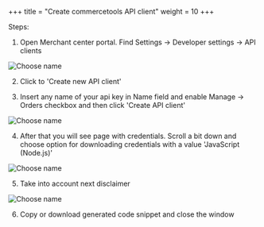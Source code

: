 +++
title = "Create commercetools API client"
weight = 10
+++

Steps:

1. Open Merchant center portal. Find Settings -> Developer settings -> API clients

![Choose name](/images/subscription/subscription-1.png)

2. Click to 'Create new API client'

3. Insert any name of your api key in Name field and enable Manage -> Orders checkbox and then click 'Create API client'

![Choose name](/images/subscription/subscription-2.png)

4. After that you will see page with credentials. Scroll a bit down and choose option for downloading credentials with a value 'JavaScript (Node.js)'

![Choose name](/images/subscription/subscription-3.png)

5. Take into account  next disclaimer

![Choose name](/images/subscription/subscription-4.png)

6. Copy or download generated code snippet and close the window